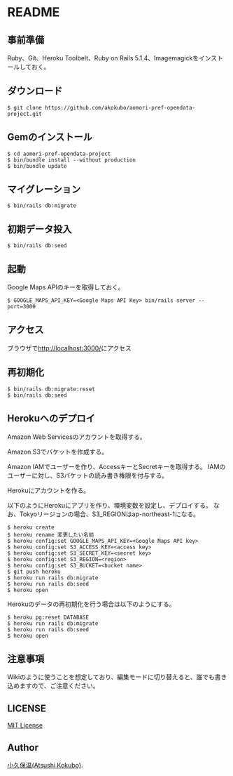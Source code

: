 README
======

事前準備
--------
Ruby、Git、Heroku Toolbelt、Ruby on Rails 5.1.4、Imagemagickをインストールしておく。


ダウンロード
-----------
```
$ git clone https://github.com/akokubo/aomori-pref-opendata-project.git
```

Gemのインストール
----------------
```
$ cd aomori-pref-opendata-project
$ bin/bundle install --without production
$ bin/bundle update
```

マイグレーション
---------------
```
$ bin/rails db:migrate
```

初期データ投入
-------------
```
$ bin/rails db:seed
```

起動
----
Google Maps APIのキーを取得しておく。

```
$ GOOGLE_MAPS_API_KEY=<Google Maps API Key> bin/rails server --port=3000
```

アクセス
--------
ブラウザで[http://localhost:3000/](http://localhost:3000/)にアクセス

再初期化
--------
```
$ bin/rails db:migrate:reset
$ bin/rails db:seed
```

Herokuへのデプロイ
-----------------
Amazon Web Servicesのアカウントを取得する。

Amazon S3でバケットを作成する。

Amazon IAMでユーザーを作り、AccessキーとSecretキーを取得する。
IAMのユーザーに対し、S3バケットの読み書き権限を付与する。

Herokuにアカウントを作る。

以下のようにHerokuにアプリを作り、環境変数を設定し、デプロイする。
なお、Tokyoリージョンの場合、S3_REGIONはap-northeast-1になる。

```
$ heroku create
$ heroku rename 変更したい名前
$ heroku config:set GOOGLE_MAPS_API_KEY=<Google Maps API key>
$ heroku config:set S3_ACCESS_KEY=<access key>
$ heroku config:set S3_SECRET_KEY=<secret key>
$ heroku config:set S3_REGION=<region>
$ heroku config:set S3_BUCKET=<bucket name>
$ git push heroku
$ heroku run rails db:migrate
$ heroku run rails db:seed
$ heroku open
```

Herokuのデータの再初期化を行う場合は以下のようにする。

```
$ heroku pg:reset DATABASE
$ heroku run rails db:migrate
$ heroku run rails db:seed
$ heroku open
```

注意事項
-------
Wikiのように使うことを想定しており、編集モードに切り替えると、誰でも書き込めますので、ご注意ください。

LICENSE
-------
[MIT License](LICENSE)

Author
------
[小久保温(Atsushi Kokubo)](https://akokubo.github.io/).
